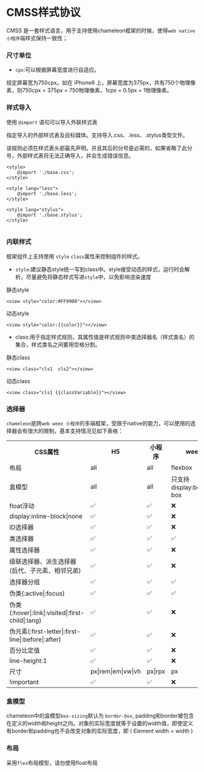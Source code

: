 # CMSS样式协议

CMSS 是一套样式语言，用于支持使用chameleon框架的时候，使得`web native 小程序`端样式保持一致性；

### 尺寸单位

- `cpx`:可以根据屏幕宽度进行自适应。

规定屏幕宽为750cpx。如在 iPhone6 上，屏幕宽度为375px，共有750个物理像素，则750cpx = 375px = 750物理像素，1cpx = 0.5px = 1物理像素。

### 样式导入

使用 `@import` 语句可以导入外联样式表

指定导入的外部样式表及目标媒体。支持导入.css、.less、.stylus类型文件。

该规则必须在样式表头部最先声明。并且其后的分号是必需的，如果省略了此分号，外部样式表将无法正确导入，并会生成错误信息。

```style
<style>
    @import './base.css';
</style>

```

```style
<style lang="less">
    @import './base.less';
</style>

```

```style
<style lang="stylus">
    @import './base.stylus';
</style>


```

### 内联样式

框架组件上支持使用 `style` `class`属性来控制组件的样式。

- `style`:建议静态style统一写到class中。style接受动态的样式，运行时会解析，尽量避免将静态样式写进`style`中，以免影响渲染速度

静态style
```vue
<view style="color:#FF9900"></view>
```
动态style

```vue
<view style="color:{{color}}"></view>
```

- class:用于指定样式规则，其属性值是样式规则中类选择器名（样式类名）的集合，样式类名之间要用空格分割。

静态class

```vue
<view class="cls1  cls2"></view>
```

动态class

```vue
<view class="cls1 {{classVariable}}"></view>
```
### 选择器

`chameleon`是跨`web weex 小程序`的多端框架，受限于native的能力，可以使用的选择器会有很大的限制，基本支持情况见如下表格：

<table>
  <tr>
    <th width="200px">CSS属性</th>
    <th>H5</th>
    <th width="100px">小程序</th>
    <th>weex</th>
  </tr>
  <tr>
    <td>布局</td>
    <td>all</td>
    <td>all</td>
    <td>flexbox</td>
  </tr>
    <tr>
    <td>盒模型</td>
    <td>all</td>
    <td>all</td>
    <td>只支持display:border-box</td>
  </tr>
  <tr>
    <td>float浮动</td>
    <td>✅</td>
    <td>✅</td>
    <td>❌</td>
  </tr>
  <tr>
    <td>display:inline-block|none</td>
    <td>✅</td>
    <td>✅</td>
    <td>❌</td>
  </tr>
  <tr>
    <td>ID选择器</td>
    <td>✅</td>
    <td>✅</td>
    <td>❌</td>
  </tr>
  <tr>
    <td>类选择器</td>
    <td>✅</td>
    <td>✅</td>
    <td>✅</td>
  </tr>
  <tr>
    <td>属性选择器</td>
    <td>✅</td>
    <td>✅</td>
    <td>❌</td>
  </tr>
  <tr>
    <td>级联选择器、派生选择器(后代、子元素、相邻兄弟)</td>
    <td>✅</td>
    <td>✅</td>
    <td>❌</td>
  </tr>
  <tr>
    <td>选择器分组</td>
    <td>✅</td>
    <td>✅</td>
    <td>✅</td>
  </tr>
  <tr>
    <td>伪类(:active|:focus)</td>
    <td>✅</td>
    <td>✅</td>
    <td>✅</td>
  </tr>
  <tr>
    <td>伪类(:hover|:link|:visited|:first-child|:lang)</td>
    <td>✅</td>
    <td>✅</td>
    <td>❌</td>
  </tr>
  <tr>
    <td>伪元素(:first-letter|:first-line|:before|:after)</td>
    <td>✅</td>
    <td>✅</td>
    <td>❌</td>
  </tr>
  <tr>
    <td>百分比定值</td>
    <td>✅</td>
    <td>✅</td>
    <td>❌</td>
  </tr>
  <tr>
    <td>line-height:1</td>
    <td>✅</td>
    <td>✅</td>
    <td>❌</td>
  </tr>
  <tr>
    <td>尺寸</td>
    <td>px|rem|em|vw|vh</td>
    <td>px|rpx</td>
    <td>px</td>
  </tr>
  <tr>
    <td>!important</td>
    <td>✅</td>
    <td>✅</td>
    <td>❌</td>
  </tr>
</table>

### 盒模型

chameleon中的盒模型`box-sizing`默认为 `border-box`,
padding和border被包含在定义的width和height之内。对象的实际宽度就等于设置的width值，即使定义有border和padding也不会改变对象的实际宽度，即 ( Element width = width )


### 布局

采用`flex`布局模型，请勿使用float布局

